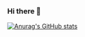 ### Hi there 👋

[![Anurag's GitHub stats](https://github-readme-stats-pecheritsaaleksey.vercel.app/api?username=PecheritsaAleksey)](https://github.com/anuraghazra/github-readme-stats)

<!--
**PecheritsaAleksey/PecheritsaAleksey** is a ✨ _special_ ✨ repository because its `README.md` (this file) appears on your GitHub profile.

Here are some ideas to get you started:

- 🔭 I’m currently working on ...
- 🌱 I’m currently learning ...
- 👯 I’m looking to collaborate on ...
- 🤔 I’m looking for help with ...
- 💬 Ask me about ...
- 📫 How to reach me: ...
- 😄 Pronouns: ...
- ⚡ Fun fact: ...
-->
